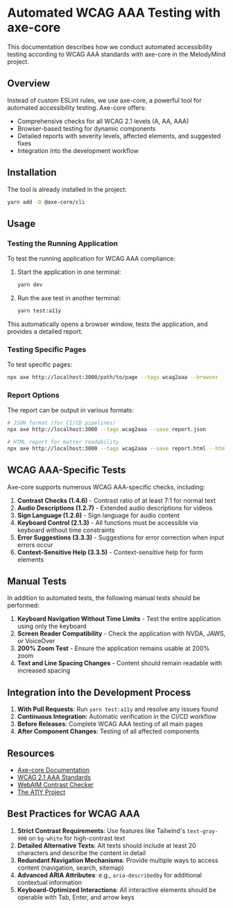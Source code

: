 # Automated WCAG AAA Testing with axe-core

This documentation describes how we conduct automated accessibility testing according to WCAG AAA standards with axe-core in the MelodyMind project.

## Overview

Instead of custom ESLint rules, we use axe-core, a powerful tool for automated accessibility testing. Axe-core offers:

- Comprehensive checks for all WCAG 2.1 levels (A, AA, AAA)
- Browser-based testing for dynamic components
- Detailed reports with severity levels, affected elements, and suggested fixes
- Integration into the development workflow

## Installation

The tool is already installed in the project:

```bash
yarn add -D @axe-core/cli
```

## Usage

### Testing the Running Application

To test the running application for WCAG AAA compliance:

1. Start the application in one terminal:

   ```bash
   yarn dev
   ```

2. Run the axe test in another terminal:
   ```bash
   yarn test:a11y
   ```

This automatically opens a browser window, tests the application, and provides a detailed report.

### Testing Specific Pages

To test specific pages:

```bash
npx axe http://localhost:3000/path/to/page --tags wcag2aaa --browser
```

### Report Options

The report can be output in various formats:

```bash
# JSON format (for CI/CD pipelines)
npx axe http://localhost:3000 --tags wcag2aaa --save report.json

# HTML report for better readability
npx axe http://localhost:3000 --tags wcag2aaa --save report.html --html
```

## WCAG AAA-Specific Tests

Axe-core supports numerous WCAG AAA-specific checks, including:

1. **Contrast Checks (1.4.6)** - Contrast ratio of at least 7:1 for normal text
2. **Audio Descriptions (1.2.7)** - Extended audio descriptions for videos
3. **Sign Language (1.2.6)** - Sign language for audio content
4. **Keyboard Control (2.1.3)** - All functions must be accessible via keyboard without time constraints
5. **Error Suggestions (3.3.3)** - Suggestions for error correction when input errors occur
6. **Context-Sensitive Help (3.3.5)** - Context-sensitive help for form elements

## Manual Tests

In addition to automated tests, the following manual tests should be performed:

1. **Keyboard Navigation Without Time Limits** - Test the entire application using only the keyboard
2. **Screen Reader Compatibility** - Check the application with NVDA, JAWS, or VoiceOver
3. **200% Zoom Test** - Ensure the application remains usable at 200% zoom
4. **Text and Line Spacing Changes** - Content should remain readable with increased spacing

## Integration into the Development Process

1. **With Pull Requests**: Run `yarn test:a11y` and resolve any issues found
2. **Continuous Integration**: Automatic verification in the CI/CD workflow
3. **Before Releases**: Complete WCAG AAA testing of all main pages
4. **After Component Changes**: Testing of all affected components

## Resources

- [Axe-core Documentation](https://github.com/dequelabs/axe-core)
- [WCAG 2.1 AAA Standards](https://www.w3.org/TR/WCAG21/)
- [WebAIM Contrast Checker](https://webaim.org/resources/contrastchecker/)
- [The A11Y Project](https://www.a11yproject.com/)

## Best Practices for WCAG AAA

1. **Strict Contrast Requirements**: Use features like Tailwind's `text-gray-900` on `bg-white` for high-contrast text
2. **Detailed Alternative Texts**: Alt texts should include at least 20 characters and describe the content in detail
3. **Redundant Navigation Mechanisms**: Provide multiple ways to access content (navigation, search, sitemap)
4. **Advanced ARIA Attributes**: e.g., `aria-describedby` for additional contextual information
5. **Keyboard-Optimized Interactions**: All interactive elements should be operable with Tab, Enter, and arrow keys
